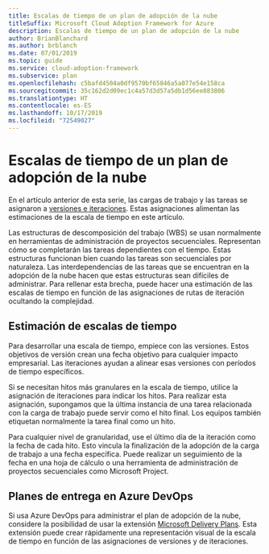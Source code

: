 ```yaml
---
title: Escalas de tiempo de un plan de adopción de la nube
titleSuffix: Microsoft Cloud Adoption Framework for Azure
description: Escalas de tiempo de un plan de adopción de la nube
author: BrianBlanchard
ms.author: brblanch
ms.date: 07/01/2019
ms.topic: guide
ms.service: cloud-adoption-framework
ms.subservice: plan
ms.openlocfilehash: c5bafd4504a0df9570bf65846a5a077e54e158ca
ms.sourcegitcommit: 35c162d2d09ec1c4a57d3d57a5db1d56ee883806
ms.translationtype: HT
ms.contentlocale: es-ES
ms.lasthandoff: 10/17/2019
ms.locfileid: "72549027"
---
```

# <a name="timelines-in-a-cloud-adoption-plan"></a>Escalas de tiempo de un plan de adopción de la nube

En el artículo anterior de esta serie, las cargas de trabajo y las tareas se asignaron a [versiones e iteraciones](./iteration-paths.md). Estas asignaciones alimentan las estimaciones de la escala de tiempo en este artículo.

Las estructuras de descomposición del trabajo (WBS) se usan normalmente en herramientas de administración de proyectos secuenciales. Representan cómo se completarán las tareas dependientes con el tiempo. Estas estructuras funcionan bien cuando las tareas son secuenciales por naturaleza. Las interdependencias de las tareas que se encuentran en la adopción de la nube hacen que estas estructuras sean difíciles de administrar. Para rellenar esta brecha, puede hacer una estimación de las escalas de tiempo en función de las asignaciones de rutas de iteración ocultando la complejidad.

## <a name="estimate-timelines"></a>Estimación de escalas de tiempo

Para desarrollar una escala de tiempo, empiece con las versiones. Estos objetivos de versión crean una fecha objetivo para cualquier impacto empresarial. Las iteraciones ayudan a alinear esas versiones con períodos de tiempo específicos.

Si se necesitan hitos más granulares en la escala de tiempo, utilice la asignación de iteraciones para indicar los hitos. Para realizar esta asignación, supongamos que la última instancia de una tarea relacionada con la carga de trabajo puede servir como el hito final. Los equipos también etiquetan normalmente la tarea final como un hito.

Para cualquier nivel de granularidad, use el último día de la iteración como la fecha de cada hito. Esto vincula la finalización de la adopción de la carga de trabajo a una fecha específica. Puede realizar un seguimiento de la fecha en una hoja de cálculo o una herramienta de administración de proyectos secuenciales como Microsoft Project.

## <a name="delivery-plans-in-azure-devops"></a>Planes de entrega en Azure DevOps

Si usa Azure DevOps para administrar el plan de adopción de la nube, considere la posibilidad de usar la extensión [Microsoft Delivery Plans](https://marketplace.visualstudio.com/items?itemName=ms.vss-plans). Esta extensión puede crear rápidamente una representación visual de la escala de tiempo en función de las asignaciones de versiones y de iteraciones.
